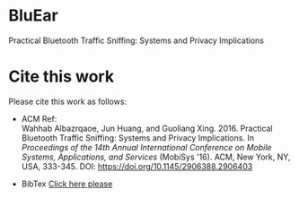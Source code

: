 # BluEar
 Practical Bluetooth Traffic Sniffing: Systems and Privacy Implications


# Cite this work
Please cite this work as follows:

- ACM Ref:  
Wahhab Albazrqaoe, Jun Huang, and Guoliang Xing. 2016. Practical Bluetooth Traffic Sniffing: Systems and Privacy Implications.  In <em>Proceedings of the 14th Annual International Conference on Mobile Systems, Applications, and Services</em> (MobiSys '16). ACM, New York, NY, USA,  333-345. DOI: https://doi.org/10.1145/2906388.2906403

- BibTex
[Click here please](https://github.com/albazrqa/BluEar/blob/master/BibTex)


